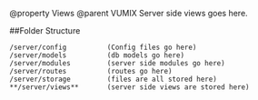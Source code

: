 @property Views
@parent VUMIX
Server side views goes here. 

##Folder Structure

    /server/config          (Config files go here)
    /server/models          (db models go here) 
    /server/modules         (server side modules go here) 
    /server/routes          (routes go here)
    /server/storage         (files are all stored here)
    **/server/views**       (server side views are stored here)


